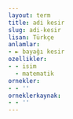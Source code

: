 ```yaml
---
layout: term
title: adi kesir
slug: adi-kesir
lisan: Türkçe
anlamlar:
- ► bayağı kesir
ozellikler:
- - isim
  - matematik
ornekler:
- - ''
orneklerkaynak:
- - ''
---
```

